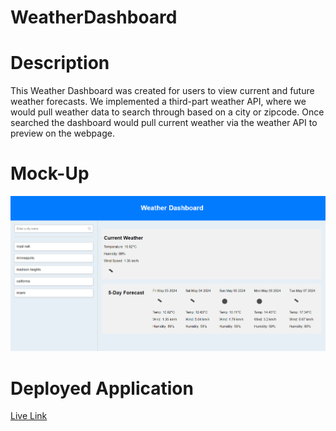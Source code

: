 # WeatherDashboard

# Description

This Weather Dashboard was created for users to view current and future weather forecasts. We implemented a third-part weather API, where we would pull weather data to search through based on a city or zipcode. Once searched the dashboard would pull current weather via the weather API to preview on the webpage. 

# Mock-Up

![shown view of finished webpage with updates](./assets/images/weatherdashboard.png)


# Deployed Application 

[Live Link](https://j3rryb0y13.github.io/My-First-Blog/)